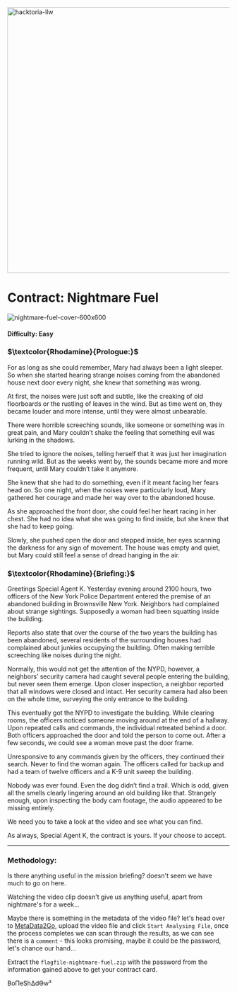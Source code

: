 <img width="600" alt="hacktoria-llw" src="https://user-images.githubusercontent.com/117080369/203552008-2d0e0a07-1815-485b-8f3f-ae7ed7258af8.png">

# Contract: Nightmare Fuel
![nightmare-fuel-cover-600x600](https://user-images.githubusercontent.com/117080369/203791844-fa61a564-8d86-4357-97d2-cd721a4c7503.png)

#### Difficulty: Easy

### **$\textcolor{Rhodamine}{Prologue:}$**
For as long as she could remember, Mary had always been a light sleeper. So when she started hearing strange noises coming from the abandoned house next door every night, she knew that something was wrong.

At first, the noises were just soft and subtle, like the creaking of old floorboards or the rustling of leaves in the wind. But as time went on, they became louder and more intense, until they were almost unbearable.

There were horrible screeching sounds, like someone or something was in great pain, and Mary couldn’t shake the feeling that something evil was lurking in the shadows.

She tried to ignore the noises, telling herself that it was just her imagination running wild. But as the weeks went by, the sounds became more and more frequent, until Mary couldn’t take it anymore.

She knew that she had to do something, even if it meant facing her fears head on. So one night, when the noises were particularly loud, Mary gathered her courage and made her way over to the abandoned house.

As she approached the front door, she could feel her heart racing in her chest. She had no idea what she was going to find inside, but she knew that she had to keep going.

Slowly, she pushed open the door and stepped inside, her eyes scanning the darkness for any sign of movement. The house was empty and quiet, but Mary could still feel a sense of dread hanging in the air.

### **$\textcolor{Rhodamine}{Briefing:}$**
Greetings Special Agent K. Yesterday evening around 2100 hours, two officers of the New York Police Department entered the premise of an abandoned building in Brownsville New York. Neighbors had complained about strange sightings. Supposedly a woman had been squatting inside the building.

Reports also state that over the course of the two years the building has been abandoned, several residents of the surrounding houses had complained about junkies occupying the building. Often making terrible screeching like noises during the night.

Normally, this would not get the attention of the NYPD, however, a neighbors’ security camera had caught several people entering the building, but never seen them emerge. Upon closer inspection, a neighbor reported that all windows were closed and intact. Her security camera had also been on the whole time, surveying the only entrance to the building.

This eventually got the NYPD to investigate the building. While clearing rooms, the officers noticed someone moving around at the end of a hallway. Upon repeated calls and commands, the individual retreated behind a door. Both officers approached the door and told the person to come out. After a few seconds, we could see a woman move past the door frame.

Unresponsive to any commands given by the officers, they continued their search. Never to find the woman again. The officers called for backup and had a team of twelve officers and a K-9 unit sweep the building.

Nobody was ever found. Even the dog didn’t find a trail. Which is odd, given all the smells clearly lingering around an old building like that. Strangely enough, upon inspecting the body cam footage, the audio appeared to be missing entirely.

We need you to take a look at the video and see what you can find.

As always, Special Agent K, the contract is yours. If your choose to accept.

---

### Methodology:
Is there anything useful in the mission briefing? doesn't seem we have much to go on here.

Watching the video clip doesn't give us anything useful, apart from nightmare's for a week...

Maybe there is something in the metadata of the video file? let's head over to <a href="https://www.metadata2go.com">MetaData2Go</a>, upload the video file and click `Start Analysing File`, once the process completes we can scan through the results, as we can see there is a `comment` - this looks promising, maybe it could be the password, let's chance our hand...

Extract the `flagfile-nightmare-fuel.zip` with the password from the information gained above to get your contract card.


BoΠeShΔdϴw³
